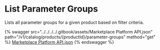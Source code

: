 # List Parameter Groups

Lists all parameter groups for a given product based on filter criteria.

{% swagger src="../../../../.gitbook/assets/Marketplace Platform API.json" path="/v1/catalog/products/{productId}/parameter-groups" method="get" %}
[Marketplace Platform API.json](<../../../../.gitbook/assets/Marketplace Platform API.json>)
{% endswagger %}
